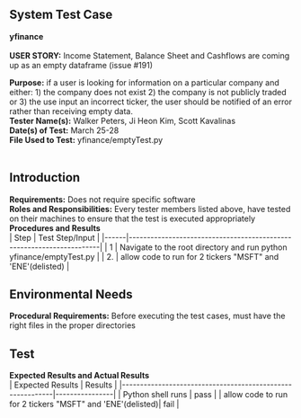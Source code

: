 ## System Test Case
**yfinance**<br><br>
**USER STORY:** Income Statement, Balance Sheet and Cashflows are coming up as an empty dataframe (issue #191)

**Purpose:** if a user is looking for information on a particular company and either: 1) the company does not exist 2) the company is not publicly traded or 3) the use input an incorrect ticker,
 the user should be notified of an error rather than receiving empty data.<br>
**Tester Name(s):** Walker Peters, Ji Heon Kim, Scott Kavalinas<br>
**Date(s) of Test:** March 25-28<br>
**File Used to Test:** yfinance/emptyTest.py<br><br>

## Introduction
**Requirements:** Does not require specific software<br>
**Roles and Responsibilities:** Every tester members listed above, have tested on their machines to ensure that the test is executed appropriately<br>
**Procedures and Results**<br>
| Step | Test Step/Input                                                      |
|------|----------------------------------------------------------------------|
| 1    | Navigate to the root directory and run python yfinance/emptyTest.py  |
| 2.   | allow code to run for 2 tickers "MSFT" and 'ENE'(delisted)           |


## Environmental Needs
**Procedural Requirements:** Before executing the test cases, must have the right files in the proper directories<br>

## Test
**Expected Results and Actual Results**<br>
| Expected Results                                          | Results        |
|-----------------------------------------------------------|----------------|
| Python shell runs                                         | pass           |
| allow code to run for 2 tickers "MSFT" and 'ENE'(delisted)| fail           |

